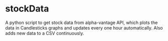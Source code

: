 # stockData
A python script to get stock data from alpha-vantage API, which plots the data in Candlesticks graphs and updates every one hour automatically. Also adds new data to a CSV continuously.
